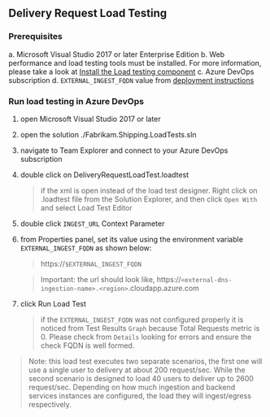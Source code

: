 ## Delivery Request Load Testing

### Prerequisites
a. Microsoft Visual Studio 2017 or later Enterprise Edition
b. Web performance and load testing tools must be installed. For more information, please take a look at [Install the Load testing component](https://docs.microsoft.com/en-us/visualstudio/test/quickstart-create-a-load-test-project?view=vs-2017#install-the-load-testing-component)
c. Azure DevOps subscription
d. ```EXTERNAL_INGEST_FQDN``` value from [deployment instructions](../../../deployment.md)

### Run load testing in Azure DevOps

1. open Microsoft Visual Studio 2017 or later
2. open the solution ./Fabrikam.Shipping.LoadTests.sln
3. navigate to Team Explorer and connect to your Azure DevOps subscription
4. double click on DeliveryRequestLoadTest.loadtest
   > if the xml is open instead of the load test designer.
   Right click on .loadtest file from the Solution Explorer, and then click ```Open With``` and select Load Test Editor
5. double click ```INGEST_URL``` Context Parameter
6. from Properties panel, set its value using the environment variable ```EXTERNAL_INGEST_FQDN``` as shown below:
   > https://```$EXTERNAL_INGEST_FQDN```

   > Important: the url should look like, https://```<external-dns-ingestion-name>.<region>```.cloudapp.azure.com
7. click Run Load Test
   > if the ```EXTERNAL_INGEST_FQDN``` was not configured properly it is noticed from Test Results ```Graph``` because Total Requests metric is 0.
   Please check from ```Details``` looking for errors and ensure the check FQDN is well formed.

> Note: this load test executes two separate scenarios, the first one will use a single user to delivery at about 200 request/sec.
While the second scenario is designed to load 40 users to deliver up to 2600 request/sec. Depending on how much ingestion and backend services instances are configured, the load they will ingest/egress respectively.
